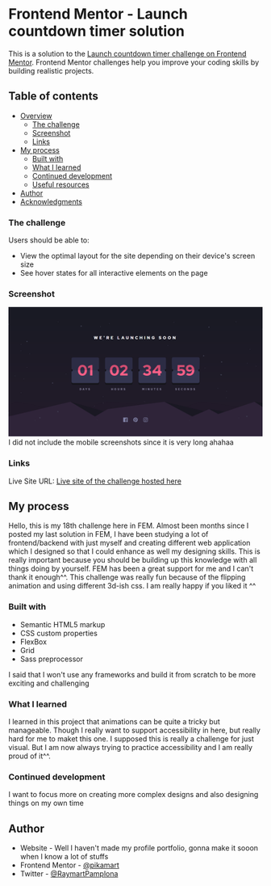 # Frontend Mentor - Launch countdown timer solution

This is a solution to the [Launch countdown timer challenge on Frontend Mentor](https://www.frontendmentor.io/challenges/launch-countdown-timer-N0XkGfyz-). Frontend Mentor challenges help you improve your coding skills by building realistic projects. 

## Table of contents

- [Overview](#overview)
  - [The challenge](#the-challenge)
  - [Screenshot](#screenshot)
  - [Links](#links)
- [My process](#my-process)
  - [Built with](#built-with)
  - [What I learned](#what-i-learned)
  - [Continued development](#continued-development)
  - [Useful resources](#useful-resources)
- [Author](#author)
- [Acknowledgments](#acknowledgments)


### The challenge

Users should be able to:

- View the optimal layout for the site depending on their device's screen size
- See hover states for all interactive elements on the page


### Screenshot

![Desktop-view](finished/desktop.png)
I did not include the mobile screenshots since it is very long ahahaa

### Links

Live Site URL: [Live site of the challenge hosted here](https://pikapikamart.github.io/frontendmentor-launchdown/)

## My process

Hello, this is my 18th challenge here in FEM. Almost been months since I posted my last solution in FEM, I have been studying a lot of frontend/backend with just myself and creating different web application which I designed so that I could enhance as well my designing skills. This is really important because you should be building up this knowledge with all things doing by yourself. FEM has been a great support for me and I can't thank it enough^^. This challenge was really fun because of the flipping animation and using different 3d-ish css. I am really happy if you liked it ^^

### Built with

- Semantic HTML5 markup
- CSS custom properties
- FlexBox
- Grid
- Sass preprocessor

I said that I won't use any frameworks and build it from scratch to be more exciting and challenging

### What I learned

I learned in this project that animations can be quite a tricky but manageable. Though I really want to support accessibility in here, but really hard for me to maket this one. I supposed this is really a challenge for just visual. But I am now always trying to practice accessibility and I am really proud of it^^.

### Continued development

I want to focus more on creating more complex designs and also designing things on my own time

## Author

- Website - Well I haven't made my profile portfolio, gonna make it sooon when I know a lot of stuffs
- Frontend Mentor - [@pikamart](https://www.frontendmentor.io/profile/pikamart)
- Twitter - [@RaymartPamplona](https://twitter.com/RaymartPamplona)